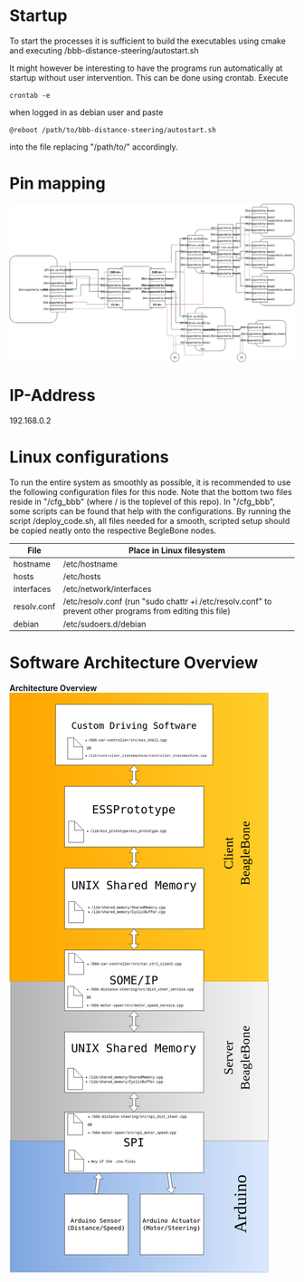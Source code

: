 # Startup

To start the processes it is sufficient to build the executables using cmake and executing /bbb-distance-steering/autostart.sh

It might however be interesting to have the programs run automatically at startup without user intervention. This can be done using crontab. Execute 
```
crontab -e
```
when logged in as debian user and paste 
```
@reboot /path/to/bbb-distance-steering/autostart.sh
```
into the file replacing "/path/to/" accordingly.

# Pin mapping
![Pin mapping](https://raw.githubusercontent.com/fhyy/MF2063-ESS-NW-CAR/master/resources/diagrams/distance-steering-node.svg?sanitize=true)


# IP-Address

192.168.0.2


# Linux configurations

To run the entire system as smoothly as possible, it is recommended to use the following configuration files for this node.
Note that the bottom two files reside in "/cfg_bbb" (where / is the toplevel of this repo). In "/cfg_bbb", some
scripts can be found that help with the configurations. By running the script /deploy_code.sh, all files needed
for a smooth, scripted setup should be copied neatly onto the respective BegleBone nodes.

| File          | Place in Linux filesystem
|---------------|---------------------------------------------------------------------------------------------------------
| hostname      | /etc/hostname
| hosts         | /etc/hosts
| interfaces    | /etc/network/interfaces
| resolv.conf   | /etc/resolv.conf (run "sudo chattr +i /etc/resolv.conf" to prevent other programs from editing this file)
| debian        | /etc/sudoers.d/debian

# Software Architecture Overview
**Architecture Overview**  
![Architecture Overview](../figures/software_architecture_bbb_files.png)
